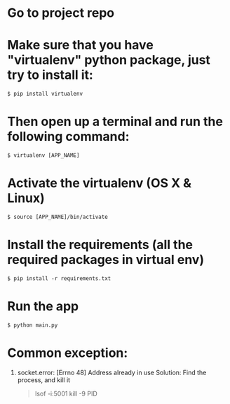# Go to project repo

# Make sure that you have "virtualenv" python package, just try to install it:
	$ pip install virtualenv

# Then open up a terminal and run the following command:
	$ virtualenv [APP_NAME] 

# Activate the virtualenv (OS X & Linux)
	$ source [APP_NAME]/bin/activate

# Install the requirements (all the required packages in virtual env)
	$ pip install -r requirements.txt

# Run the app
	$ python main.py



# Common exception:
1. socket.error: [Errno 48] Address already in use
	Solution: Find the process, and kill it

	>lsof -i:5001
	>kill -9 PID

